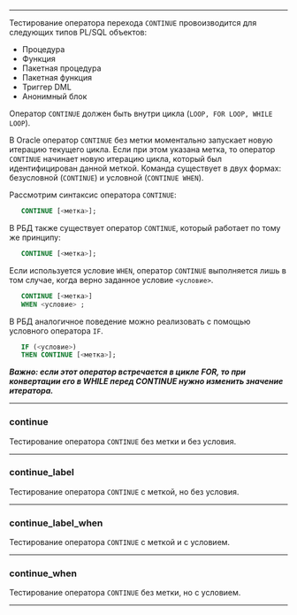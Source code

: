 --------------------------------

Тестирование оператора перехода `CONTINUE` провоизводится для следующих типов PL/SQL объектов:

* Процедура
* Функция
* Пакетная процедура
* Пакетная функция
* Триггер DML
* Анонимный блок

Оператор `CONTINUE` должен быть внутри цикла (`LOOP, FOR LOOP, WHILE LOOP`).

В Oracle оператор `CONTINUE` без метки моментально запускает новую итерацию текущего цикла. 
Если при этом указана метка, то оператор `CONTINUE` начинает новую итерацию цикла, который был идентифицирован данной меткой. 
Команда существует в двух формах: безусловной (`CONTINUE`) и условной (`CONTINUE WHEN`).

Рассмотрим синтаксис оператора `CONTINUE`:

```sql
   CONTINUE [<метка>];
```

В РБД также существует оператор `CONTINUE`, который работает по тому же принципу:

```sql
   CONTINUE [<метка>];
```

Если используется условие `WHEN`, оператор `CONTINUE` выполняется лишь в том случае, когда верно заданное условие `<условие>`. 


```sql
   CONTINUE [<метка>] 
   WHEN <условие> ;
```

В РБД аналогичное поведение можно реализовать с помощью условного оператора `IF`.

```sql
   IF (<условие>)
   THEN CONTINUE [<метка>];
```

***Важно: если этот оператор встречается в цикле FOR, то при конвертации его в WHILE перед CONTINUE нужно изменить значение итератора.***

--------------------------------

### continue

Тестирование оператора `CONTINUE` без метки и без условия.

--------------------------------

### continue_label

Тестирование оператора `CONTINUE` с меткой, но без условия.

--------------------------------

### continue_label_when

Тестирование оператора `CONTINUE` с меткой и с условием.

--------------------------------

### continue_when

Тестирование оператора `CONTINUE` без метки, но с условием.

--------------------------------

